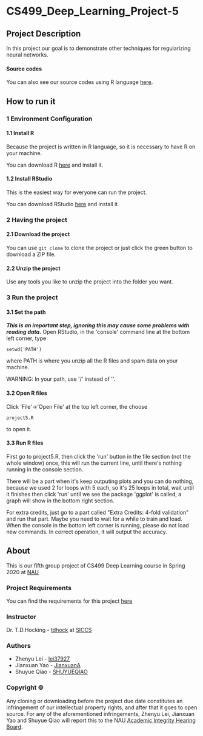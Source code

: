 # CS499_Deep_Learning_Project-5

## Project Description
In this project our goal is to demonstrate other techniques for regularizing neural networks.

#### Source codes
You can also see our source codes using R language [here](project5.R).

## How to run it
### 1 Environment Configuration
#### 1.1 Install R
Because the project is written in R language, so it is necessary to have R on your machine.

You can download R [here](https://www.r-project.org/) and install it.

#### 1.2 Install RStudio
This is the easiest way for everyone can run the project.

You can download RStudio [here](https://rstudio.com/products/rstudio/download/#download) and install it.

### 2 Having the project
#### 2.1 Download the project
You can use ```git clone``` to clone the project or just click the green button to download a ZIP file.

#### 2.2 Unzip the project
Use any tools you like to unzip the project into the folder you want.

### 3 Run the project
#### 3.1 Set the path
***This is an important step, ignoring this may cause some problems with reading data.***
Open RStudio, in the 'console' command line at the bottom left corner, type
```
setwd('PATH')
```
where PATH is where you unzip all the R files and spam data on your machine.

WARNING: In your path, use '/' instead of '\'.

#### 3.2 Open R files
Click 'File'->'Open File' at the top left corner, the choose
```
project5.R
```
to open it.

#### 3.3 Run R files
First go to project5.R, then click the 'run' button in the file section (not the whole window) once, this will run the current line, until there's nothing running in the console section.

There will be a part when it's keep outputing plots and you can do nothing, because we used 2 for loops with 5 each, so it's 25 loops in total, wait until it finishes then click 'run' until we see the package 'ggplot' is called, a graph will show in the bottom right section.

For extra credits, just go to a part called "Extra Credits: 4-fold validation" and run that part. Maybe you need to wait for a while to train and load. When the console in the bottom left corner is running, please do not load new commands. In correct operation, it will output the accuracy.

## About
This is our fifth group project of CS499 Deep Learning course in Spring 2020 at [NAU](https://nau.edu/)

### Project Requirements
You can find the requirements for this project [here](https://github.com/tdhock/cs499-spring2020/blob/master/projects/5.org)

### Instructor
Dr. T.D.Hocking - [tdhock](https://github.com/tdhock) at [SICCS](https://nau.edu/school-of-informatics-computing-and-cyber-systems/)

### Authors
* Zhenyu Lei - [lei37927](https://github.com/lei37927)
* Jianxuan Yao - [JianxuanA](https://github.com/JianxuanA)
* Shuyue Qiao - [SHUYUEQIAO](https://github.com/SHUYUEQIAO)

### Copyright ©
Any cloning or downloading before the project due date constitutes an infringement of our intellectual property rights, and after that it goes to open source. For any of the aforementioned infringements, Zhenyu Lei, Jianxuan Yao and Shuyue Qiao will report this to the NAU [Academic Integrity Hearing Board](https://in.nau.edu/academic-affairs/academic-integrity/).
